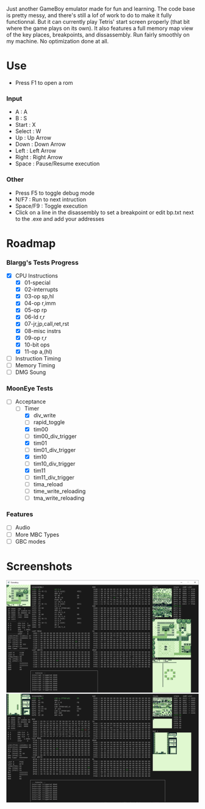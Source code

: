 Just another GameBoy emulator made for fun and learning. The code base is pretty messy, and there's still a lof of work to do to make it fully functionnal. But it can currently play Tetris' start screen properly (that bit where the game plays on its own). It also features a full memory map view of the key places, breakpoints, and dissassembly.
Run fairly smoothly on my machine. No optimization done at all. 

# Use 
- Press F1 to open a rom

### Input
- A : A
- B : S
- Start : X
- Select : W
- Up : Up Arrow
- Down : Down Arrow
- Left : Left Arrow
- Right : Right Arrow
- Space : Pause/Resume execution

### Other
- Press F5 to toggle debug mode
- N/F7 : Run to next intruction
- Space/F9 : Toggle execution
- Click on a line in the disassembly to set a breakpoint or edit bp.txt next to the .exe and add your addresses

# Roadmap
### Blargg's Tests Progress
 - [X] CPU Instructions 
     - [X] 01-special
     - [X] 02-interrupts
     - [X] 03-op sp,hl
     - [X] 04-op r,imm
     - [X] 05-op rp
     - [X] 06-ld r,r
     - [X] 07-jr,jp,call,ret,rst
     - [X] 08-misc instrs
     - [X] 09-op r,r
     - [X] 10-bit ops
     - [X] 11-op a,(hl)
 - [ ] Instruction Timing
 - [ ] Memory Timing
 - [ ] DMG Soung

### MoonEye Tests 
 - [ ] Acceptance
    - [ ] Timer
        - [X] div_write
        - [ ] rapid_toggle
        - [X] tim00
        - [ ] tim00_div_trigger
        - [X] tim01
        - [ ] tim01_div_trigger
        - [X] tim10
        - [ ] tim10_div_trigger
        - [X] tim11
        - [ ] tim11_div_trigger
        - [ ] tima_reload
        - [ ] time_write_reloading
        - [ ] tma_write_reloading

### Features
- [ ] Audio
- [ ] More MBC Types
- [ ] GBC modes

# Screenshots
![1](https://github.com/Sl3dge78/gb_emu/blob/main/screenshots/1.png?raw=true)  
![1](https://github.com/Sl3dge78/gb_emu/blob/main/screenshots/2.png?raw=true)  
